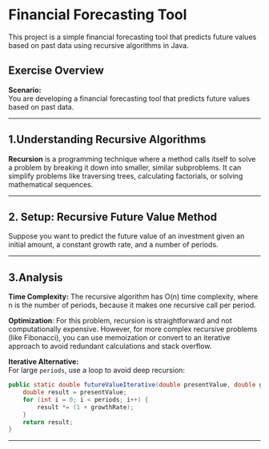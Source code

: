 # Financial Forecasting Tool

This project is a simple financial forecasting tool that predicts future values based on past data using recursive algorithms in Java.

## Exercise Overview

**Scenario:**  
You are developing a financial forecasting tool that predicts future values based on past data.

---
## 1.Understanding Recursive Algorithms
**Recursion** is a programming technique where a method calls itself to solve a problem by breaking it down into smaller, similar subproblems. It can simplify problems like traversing trees, calculating factorials, or solving mathematical sequences.

---
## 2. Setup: Recursive Future Value Method
Suppose you want to predict the future value of an investment given an initial amount, a constant growth rate, and a number of periods.

---
## 3.Analysis
**Time Complexity:**
The recursive algorithm has O(n) time complexity, where n is the number of periods, because it makes one recursive call per period.

**Optimization**:
For this problem, recursion is straightforward and not computationally expensive. However, for more complex recursive problems (like Fibonacci), you can use memoization or convert to an iterative approach to avoid redundant calculations and stack overflow.

**Iterative Alternative:**  
For large `periods`, use a loop to avoid deep recursion:
```java
public static double futureValueIterative(double presentValue, double growthRate, int periods) {
    double result = presentValue;
    for (int i = 0; i < periods; i++) {
        result *= (1 + growthRate);
    }
    return result;
}
```
---


